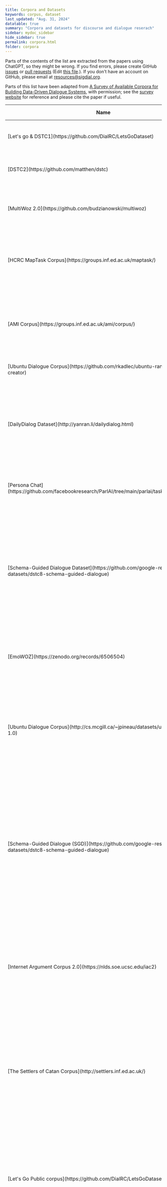 ```yaml
---
title: Corpora and Datasets
keywords: corpus, dataset
last_updated: "Aug. 31, 2024"
datatable: true
summary: "Corpora and datasets for discourse and dialogue reserach"
sidebar: mydoc_sidebar
hide_sidebar: true
permalink: corpora.html
folder: corpora
---
```


Parts of the contents of the list are extracted from the papers using ChatGPT, so they might be wrong. If you find errors, please create GitHub [issues](https://github.com/sigdial/sigdial-resources/issues) or [pull requests](https://github.com/sigdial/sigdial-resources/pulls) (Edit [this file](https://github.com/sigdial/sigdial-resources/blob/gh-pages/pages/corpora/corpora.md).). If you don't have an account on GitHub, please email at <resources@sigdial.org>.

Parts of this list have been adapted from [A Survey of Available Corpora for Building Data-Driven Dialogue Systems](https://arxiv.org/abs/1512.05742), with permission; see the [survey website](https://breakend.github.io/DialogDatasets/) for reference and please cite the paper if useful.



<div class="datatable-begin"></div>
<table>
<colgroup>
<col width="10%" />
<col width="6%" />
<col width="6%" />
<col width="6%" />
<col width="6%" />
<col width="6%" />
<col width="6%" />
<col width="6%" />
<col width="40%" />
<col width="8%" />
</colgroup>
<thead>
<tr class="header">
<th>Name</th>
<th>Language</th>
<th>Modalities</th>
<th>Data Types</th>
<th>Task/Domain</th>
<th>Participants</th>
<th>Size</th>
<th>Ave. # of Turns</th>
<th>Brief Description</th>
<th>Paper</th>
</tr>
</thead>
<tbody>

<tr>
<td markdown="span">[Let's go & DSTC1](https://github.com/DialRC/LetsGoDataset)</td>
<td markdown="span">English</td>
<td markdown="span">Speech</td>
<td markdown="span">Audio</td>
<td markdown="span">Bus schedules</td>
<td markdown="span">Human-System</td>
<td markdown="span">171K dialogues</td>
<td markdown="span">N/A</td>
<td markdown="span">Telephone conversations between real users and bus information systems</td>
<td markdown="span">[Raux et al. 2006](https://www.isca-speech.org/archive/interspeech_2006/raux06_interspeech.html)</td>
</tr>


<tr>
<td markdown="span">[DSTC2](https://github.com/matthen/dstc)</td>
<td markdown="span">English</td>
<td markdown="span">Speech</td>
<td markdown="span">Transcripts and ASR results</td>
<td markdown="span">Restaurant search</td>
<td markdown="span">Human-System</td>
<td markdown="span">15K dialogues, 3.7M words</td>
<td markdown="span">7.88</td>
<td markdown="span">Telephone conversations between hired users and restaurant search system</td>
<td markdown="span">[Henderson et al, 2014](https://aclanthology.org/W14-4337/)</td>
</tr>

<tr>
<td markdown="span">[MultiWoz 2.0](https://github.com/budzianowski/multiwoz)</td>
<td markdown="span">English</td>
<td markdown="span">Text</td>
<td markdown="span">Text</td>
<td markdown="span">Multiple domains (restaurant, hotel, etc.)</td>
<td markdown="span">Human-Woz</td>
<td markdown="span">8.5K dialogues, 115K turns, 1.5M tokens</td>
<td markdown="span">13.18</td>
<td markdown="span">A fully-labeled collection of human-human written conversations spanning over multiple domains and topics</td>
<td markdown="span">[Budzianowski et al., 2018](https://aclanthology.org/D18-1547/)</td>
</tr>

<tr>
<td markdown="span">[HCRC MapTask Corpus](https://groups.inf.ed.ac.uk/maptask/)</td>
<td markdown="span">English</td>
<td markdown="span">Face-to-face</td>
<td markdown="span">Audio, video (not available)</td>
<td markdown="span">direction giving</td>
<td markdown="span">Human-Human</td>
<td markdown="span">128 dialogues, 174K words, 18hrs</td>
<td markdown="span"></td>
<td markdown="span">A set of 128 dialogues that has been recorded, transcribed, and annotated for a wide range of behaviours, and has been released for research purposes.</td>
<td markdown="span">[Anderson et al., 1991](https://journals.sagepub.com/doi/10.1177/002383099103400404)</td>
</tr>

<tr>
<td markdown="span">[AMI Corpus](https://groups.inf.ed.ac.uk/ami/corpus/)</td>
<td markdown="span">English</td>
<td markdown="span">face-to-face</td>
<td markdown="span">close-talking and far-field microphones, individual and room-view video cameras, projection, a whiteboard, individual pens.</td>
<td markdown="span">Face-to-face meetings</td>
<td markdown="span">Multi-party human</td>
<td markdown="span">175 dialogues, 900K words, 100hrs</td>
<td markdown="span"></td>
<td markdown="span">A multi-modal data set consisting of 100 hours of meeting recordings</td>
<td markdown="span">[Carletta et al, 2005](https://link.springer.com/chapter/10.1007/11677482_3)</td>
</tr>

<tr>
<td markdown="span">[Ubuntu Dialogue Corpus](https://github.com/rkadlec/ubuntu-ranking-dataset-creator)</td>
<td markdown="span">English</td>
<td markdown="span">IRC chat</td>
<td markdown="span">text</td>
<td markdown="span">Chat on Ubuntu</td>
<td markdown="span">Human-Human</td>
<td markdown="span">930K dialogues, 100M words</td>
<td markdown="span">7.71</td>
<td markdown="span">Dialogues extracted from Ubuntu chat stream on IRC</td>
<td markdown="span">[Lower et al, 2015](https://aclanthology.org/W15-4640/)</td>
</tr>

<tr>
<td markdown="span">[DailyDialog Dataset](http://yanran.li/dailydialog.html)</td>
<td markdown="span">English</td>
<td markdown="span">Text</td>
<td markdown="span">Text</td>
<td markdown="span">Daily communication</td>
<td markdown="span">Human-Human</td>
<td markdown="span">13K dialogues, 1.5M words</td>
<td markdown="span">7.9</td>
<td markdown="span">DailyDialog is a high-quality multi-turn dialogue dataset that covers conversations about daily life. It is manually labeled with communication intention and emotion information, making it useful for training and evaluating dialogue systems.</td>
<td markdown="span">[Li et al. 2017](https://aclanthology.org/I17-1099/)</td>
</tr>


<tr>
<td markdown="span">[Persona Chat](https://github.com/facebookresearch/ParlAI/tree/main/parlai/tasks/personachat)</td>
<td markdown="span">English</td>
<td markdown="span">Chat text</td>
<td markdown="span">Text</td>
<td markdown="span">Open domain</td>
<td markdown="span">Human-Human</td>
<td markdown="span">11K dialogues, 162K utterances</td>
<td markdown="span"></td>
<td markdown="span">A chit-chat dataset where paired Turkers are given assigned personas and chat to try to get to know each other. </td>
<td markdown="span">[Zhang et al., 2018](https://arxiv.org/abs/1801.07243)</td>
</tr>

<tr>
<td markdown="span">[Schema-Guided Dialogue Dataset](https://github.com/google-research-datasets/dstc8-schema-guided-dialogue)</td>
<td markdown="span">English</td>
<td markdown="span">Text</td>
<td markdown="span">Text</td>
<td markdown="span">16 domains</td>
<td markdown="span">Human-System</td>
<td markdown="span">16K dialogues, 330K turns</td>
<td markdown="span"></td>
<td markdown="span">The dataset consists of conversations between a virtual assistant and a user ranging over a variety of domains including Travel, Events, Payment, Media, Restaurants, Weather etc. Annotations for natural language understanding, dialogue state tracking, policy learning, natural language generation and user simulation learning are also included.</td>
<td markdown="span">[Rastogi et al., 2020](https://ojs.aaai.org/index.php/AAAI/article/view/6394)</td>
</tr>

<tr>
<td markdown="span">[EmoWOZ](https://zenodo.org/records/6506504)</td>
<td markdown="span">English</td>
<td markdown="span">Text</td>
<td markdown="span">Text</td>
<td markdown="span">Multiple domains  (restaurant, hotel, etc.)</td>
<td markdown="span">Human-Woz</td>
<td markdown="span">More than 11K dialogues</td>
<td markdown="span">14.63</td>
<td markdown="span">A large-scale open-source dataset for emotion recognition in task-oriented dialogues with n 83K emotion annotations of user utterances</td>
<td markdown="span">[Feng et al. 2022](https://aclanthology.org/2022.lrec-1.436/)</td>
</tr>


<tr>
  <td markdown="span">[Ubuntu Dialogue Corpus](http://cs.mcgill.ca/~jpineau/datasets/ubuntu-corpus-1.0)</td>
  <td markdown="span">English</td>
  <td markdown="span">text</td>
  <td markdown="span">text</td>
  <td markdown="span">Technical support for Ubuntu-related problems</td>
  <td markdown="span">Human-Human</td>
  <td markdown="span">930,000 dialogues, 7,100,000 utterances, 100,000,000 words</td>
  <td markdown="span">7.71</td>
  <td markdown="span">A dataset containing almost one million multi-turn dialogues extracted from the Ubuntu chat logs, used for research in unstructured multi-turn dialogue systems. It facilitates the development of dialogue managers based on neural language models that can utilize large amounts of unlabeled data.</td>
  <td markdown="span">[Lowe et al., 2015](https://aclanthology.org/W15-4640/)</td>
</tr>



<tr>
  <td markdown="span">[Schema-Guided Dialogue (SGD)](https://github.com/google-research-datasets/dstc8-schema-guided-dialogue)</td>
  <td markdown="span">English</td>
  <td markdown="span">text</td>
  <td markdown="span">text</td>
  <td markdown="span">26 services across 16 domains including alarms, banks, buses, calendar events, flights, homes, hotels, media, movies, music, payment, rental cars, restaurants, ridesharing, services, trains, travel, messaging, and weather</td>
  <td markdown="span">Simulated user-system interactions</td>
  <td markdown="span">Over 16,000 dialogues, 329,964 turns</td>
  <td markdown="span">20.44</td>
  <td markdown="span">The SGD dataset is designed to support the development of conversational interfaces that can handle multiple domains and services, particularly in scenarios with zero-shot learning where models encounter unseen services or APIs. It uses a schema-guided approach where intents and slots are dynamically provided, facilitating easier integration of new services without retraining.</td>
  <td markdown="span">[Rastogi et al., 2020](https://ojs.aaai.org/index.php/AAAI/article/view/6394)</td>
</tr>



<tr>
  <td markdown="span">[Internet Argument Corpus 2.0](https://nlds.soe.ucsc.edu/iac2)</td>
  <td markdown="span">English</td>
  <td markdown="span">text</td>
  <td markdown="span">text</td>
  <td markdown="span">Online forums and debates on social and political topics</td>
  <td markdown="span">Human-Human</td>
  <td markdown="span">24,000 posts, 11,079 threads, 3452 authors, 56M tokens</td>
  <td markdown="span">Varies, data includes multiple posts per thread</td>
  <td markdown="span">The IAC 2.0 is an expanded dataset designed to support research on many different aspects of social language and dialogue structure, particularly in online forums on social and political topics. It features an SQL schema for organizing dialogues from several platforms into a structured database format.</td>
  <td markdown="span">[Abbott et al., 2016](https://aclanthology.org/L16-1704/)</td>
</tr>



<tr>
  <td markdown="span">[The Settlers of Catan Corpus](http://settlers.inf.ed.ac.uk/)</td>
  <td markdown="span">English</td>
  <td markdown="span">text</td>
  <td markdown="span">text</td>
  <td markdown="span">Game strategy and conversation</td>
  <td markdown="span">Human-Human</td>
  <td markdown="span">21 games annotated, ca. 2000 dialogue turns, ca. 40 games collected</td>
  <td markdown="span">Includes 'a few dozen self-contained bargaining conversations' per game</td>
  <td markdown="span">A corpus of online chats between agents playing The Settlers of Catan, a competitive win–lose game involving negotiations. The corpus aligns players’ conversations with the state of the game, focusing on negotiation dialogues and strategic interactions.</td>
  <td markdown="span">[Afantenos et al., 2012](https://www.pure.ed.ac.uk/ws/portalfiles/portal/12559704/Afatenos_Asher_et_al_2012_Developing_a_corpus_of_strategic_conversation_in_the_Settlers_of_Catan.pdf)</td>
</tr>



<tr>
  <td markdown="span">[Let's Go Public corpus](https://github.com/DialRC/LetsGoDataset)</td>
  <td markdown="span">English</td>
  <td markdown="span">speech</td>
  <td markdown="span">audio</td>
  <td markdown="span">Public transportation</td>
  <td markdown="span">Human-System</td>
  <td markdown="span">627 dialogues, 9162 turns</td>
  <td markdown="span">14.6</td>
  <td markdown="span">The corpus contains dialogues from the Let's Go Public spoken dialog system, which provides bus schedule information during off-peak hours. It includes transcribed calls from the general public, featuring interactions influenced by various user attitudes and environmental conditions.</td>
  <td markdown="span">[Raux et al., 2005](https://www.isca-archive.org/interspeech_2005/raux05_interspeech.html)</td>
</tr>



<tr>
  <td markdown="span">[Dialog State Tracking Challenge](http://research.microsoft.com/events/dstc/)</td>
  <td markdown="span">English</td>
  <td markdown="span">speech</td>
  <td markdown="span">text</td>
  <td markdown="span">Bus timetable information</td>
  <td markdown="span">Human-System</td>
  <td markdown="span">15K transcribed and labeled human-computer dialogs</td>
  <td markdown="span">Varies by dataset; e.g., TRAIN1A: 14.7, TEST4: 10.9</td>
  <td markdown="span">A corpus of 15,000 human-computer dialogue interactions used for evaluating dialogue systems, specifically focusing on the task of dialog state tracking. The corpus contains dialogs from various dialog systems interacting with real users, collected under the Spoken Dialog Challenge hosted by Carnegie Mellon University.</td>
  <td markdown="span">[Williams et al., 2013](https://aclanthology.org/W13-4065.pdf)</td>
</tr>



<tr>
  <td markdown="span">[Carnegie Mellon Communicator](http://www.speech.cs.cmu.edu)</td>
  <td markdown="span">English</td>
  <td markdown="span">speech</td>
  <td markdown="span">audio</td>
  <td markdown="span">Travel planning (air transportation, hotel reservations, car rentals)</td>
  <td markdown="span">Human-System</td>
  <td markdown="span">N/A</td>
  <td markdown="span">N/A</td>
  <td markdown="span">The Carnegie Mellon Communicator system assists users in creating complex travel itineraries through a conversational interface. It utilizes schemas to manage dialogues, aiming to support problem-solving activities by providing information, proposing solutions, and highlighting potential constraint violations.</td>
  <td markdown="span">[Rudnicky et al., 1999](https://www.isca-archive.org/eurospeech_1999/rudnicky99_eurospeech.pdf)</td>
</tr>



<tr>
  <td markdown="span">[ATIS Spoken Language Systems Pilot Corpus](https://catalog.ldc.upenn.edu/LDC93S4B)</td>
  <td markdown="span">English</td>
  <td markdown="span">speech</td>
  <td markdown="span">audio, text</td>
  <td markdown="span">Air travel information</td>
  <td markdown="span">Human-Woz</td>
  <td markdown="span">41 sessions, 1041 utterances</td>
  <td markdown="span">25.4 utterances per session</td>
  <td markdown="span">The ATIS corpus is designed for developing and evaluating speech systems that understand spontaneous speech, focused on air travel information.</td>
  <td markdown="span">[Hemphill et al, 1990](https://aclanthology.org/H90-1021/)</td>
</tr>


<tr>
  <td markdown="span">[RITEL Corpus](https://publi.limsi.fr/RS2005/chm/lir/lir12/)</td>
  <td markdown="span">French</td>
  <td markdown="span">speech</td>
  <td markdown="span">audio</td>
  <td markdown="span">Open-domain</td>
  <td markdown="span">Human-System</td>
  <td markdown="span">582 dialogs, 5360 user queries, 6 hours of user speech</td>
  <td markdown="span">9</td>
  <td markdown="span">The RITEL Corpus is a Human-Computer open-domain question answering spoken dialog corpus that includes orthographically transcribed and annotated dialogues focusing on specific entities and topics. It involves a real interaction system rather than a Wizard-of-Oz setup.</td>
  <td markdown="span">[Rosset and Petel, 2006](https://aclanthology.org/L06-1334/)</td>
</tr>



<tr>
  <td markdown="span">Tutorial Dialogs on Mathematical Theorem Proving</td>
  <td markdown="span">German (Translated to English for publication)</td>
  <td markdown="span">text</td>
  <td markdown="span">text, audio, video</td>
  <td markdown="span">Mathematics (Proofs in naive set theory)</td>
  <td markdown="span">Human-Woz</td>
  <td markdown="span">66 sets of dialog session logs, 1115 total turns, 393 student sentences</td>
  <td markdown="span">12</td>
  <td markdown="span">A corpus of dialog session logs from a Wizard-of-Oz experiment focused on teaching proofs in naive set theory, with audio and video logs also collected.</td>
  <td markdown="span">[Wolska et al., 2004](https://aclanthology.org/L04-1427/)</td>
</tr>



<tr>
  <td markdown="span">[The MATCH corpus](http://www.match-project.org.uk)</td>
  <td markdown="span">English</td>
  <td markdown="span">speech</td>
  <td markdown="span">audio</td>
  <td markdown="span">Healthcare, appointment scheduling</td>
  <td markdown="span">Human-Human</td>
  <td markdown="span">447 dialogues, 6237 turns</td>
  <td markdown="span">14.0</td>
  <td markdown="span">The MATCH corpus is a linguistically annotated corpus collected to study the interaction between older and younger users with simulated spoken dialogue systems. It focuses on the effects of cognitive ageing on users’ interactions and was designed to develop technologies to help older users live independently.</td>
  <td markdown="span">[Georgila et al, 2010](https://link.springer.com/article/10.1007/s10579-010-9118-8)</td>
</tr>



<tr>
  <td markdown="span">[Frames](https://datasets.maluuba.com/Frames)</td>
  <td markdown="span">English</td>
  <td markdown="span">text</td>
  <td markdown="span">text</td>
  <td markdown="span">Travel</td>
  <td markdown="span">Human-Human</td>
  <td markdown="span">1369 dialogues, 19986 turns</td>
  <td markdown="span">15</td>
  <td markdown="span">Frames is a corpus of human-human dialogues collected in a Wizard-of-Oz setting to study complex dialogue flows and decision-making behaviour. The dialogues involve users trying to book travel packages with constraints, exploring options and making selections, facilitated by assistants who manage these requests.</td>
  <td markdown="span">[El Asri et al., 2017](https://aclanthology.org/W17-5526/)</td>
</tr>



<tr>
  <td markdown="span">[Multi-Domain In-Car Assistant Dialogue Dataset](https://nlp.stanford.edu/blog/a-new-multi-turn-multi-domain-task-oriented-dialogue-dataset/)</td>
  <td markdown="span">English</td>
  <td markdown="span">text</td>
  <td markdown="span">text</td>
  <td markdown="span">Calendar scheduling, weather information retrieval, point-of-interest navigation</td>
  <td markdown="span">Human-Woz</td>
  <td markdown="span">3,031 dialogues; 2,425 training, 302 validation, 304 test dialogues</td>
  <td markdown="span">5.25</td>
  <td markdown="span">This dataset contains dialogues across three domains relevant to in-car personal assistant tasks. Each dialogue is grounded in a knowledge base, making it suitable for developing architectures that reason over world knowledge.</td>
  <td markdown="span">[Eric et al., 2017](https://aclanthology.org/W17-5506/)</td>
</tr>



<tr>
  <td markdown="span">[The Walking Around Corpus](https://escholarship.org/uc/item/2wr90402)</td>
  <td markdown="span">English</td>
  <td markdown="span">speech</td>
  <td markdown="span">audio</td>
  <td markdown="span">Pedestrian navigation and spatial cognition</td>
  <td markdown="span">Human-Human</td>
  <td markdown="span">36 dialogues, detailed transcripts</td>
  <td markdown="span">Multiple tasks involved</td>
  <td markdown="span">The corpus consists of experimentally parameterized collection of spontaneous spoken dialogues, focusing on lexical choice and variability during direction-giving tasks. It involves participants communicating over mobile phones while one navigates a campus based on directions from a stationary partner.</td>
  <td markdown="span">[Brennan et al., 2013](https://escholarship.org/content/qt2wr90402/qt2wr90402.pdf)</td>
</tr>



<tr>
  <td markdown="span">[Intelligence Squared Debates (IQ2 Debates)](http://www.intelligencesquaredus.org)</td>
  <td markdown="span">English</td>
  <td markdown="span">speech</td>
  <td markdown="span">text</td>
  <td markdown="span">Various (e.g., foreign policy, health, technology)</td>
  <td markdown="span">Human-Human</td>
  <td markdown="span">108 debates, average 12,801 words and 117 turns per debate</td>
  <td markdown="span">117</td>
  <td markdown="span">A corpus of transcripts from Oxford-style debates held in the US, covering a wide range of topics with experts debating motions before a live audience. The dataset tracks conversational dynamics and strategies used to sway audience opinions.</td>
  <td markdown="span">[Zhang et al., 2016](https://aclanthology.org/N16-1017/)</td>
</tr>



<tr>
  <td markdown="span">[Idiap Wolf Database](http://www.idiap.ch/dataset/wolf-database)</td>
  <td markdown="span">English</td>
  <td markdown="span">multimodal</td>
  <td markdown="span">audio, video</td>
  <td markdown="span">role-playing game, competitive</td>
  <td markdown="span">Human-Human</td>
  <td markdown="span">7.3 hours of recordings, 50 day-phase games, 36 participants</td>
  <td markdown="span">N/A</td>
  <td markdown="span">The Idiap Wolf Database consists of audio-visual recordings from a competitive role-playing game where players have deceptive and non-deceptive roles. The unique aspect of this corpus is its focus on group behavior and deception in a controlled game setting.</td>
  <td markdown="span">[Hung and Chittaranjan, 2010](https://dl.acm.org/doi/10.1145/1873951.1874102)</td>
</tr>



<tr>
  <td markdown="span">[ICSI Meeting Recorder Dialog Act (MRDA) Corpus](https://www.icsi.berkeley.edu/~ees/dadb)</td>
  <td markdown="span">English</td>
  <td markdown="span">speech</td>
  <td markdown="span">audio, text</td>
  <td markdown="span">natural meetings</td>
  <td markdown="span">Human-Human</td>
  <td markdown="span">75 meetings, approx. 72 hours of speech, 180,218 dialog act tags</td>
  <td markdown="span">N/A</td>
  <td markdown="span">A corpus of hand-annotated dialog acts and adjacency pairs from naturally occurring multi-party meetings recorded at the ICSI. It includes over 180,000 dialog act tags across approximately 72 hours of meetings, focusing on complex discourse phenomena.</td>
  <td markdown="span">[Shriberg et al., 2004](https://aclanthology.org/W04-2319/)</td>
</tr>



<tr>
  <td markdown="span">[The Trains 93 Dialogues](https://www.ldc.upenn.edu)</td>
  <td markdown="span">English</td>
  <td markdown="span">speech</td>
  <td markdown="span">audio</td>
  <td markdown="span">Task-oriented dialogues involving a planning assistant and manufacturing and shipping goods</td>
  <td markdown="span">Human-Human</td>
  <td markdown="span">98 dialogues, 5900 turns, 55000 words</td>
  <td markdown="span">Approximately 60.2</td>
  <td markdown="span">A corpus of task-oriented dialogues set in the Trains domain where a user collaborates with a planning assistant to accomplish tasks involving manufacturing and shipping goods in a railroad freight system. Includes audio files, time-aligned word and phoneme transcriptions.</td>
  <td markdown="span">[Heeman and Allen, 1995](https://dl.acm.org/doi/10.5555/898275)</td>
</tr>



<tr>
  <td markdown="span">[ICT Rapport Datasets](https://rapport.ict.usc.edu/)</td>
  <td markdown="span">English</td>
  <td markdown="span">multimodal</td>
  <td markdown="span">audio, video</td>
  <td markdown="span">Narrative task involving retelling events from a sexual harassment awareness video</td>
  <td markdown="span">Human-System</td>
  <td markdown="span">131 participants</td>
  <td markdown="span">N/A</td>
  <td markdown="span">The Rapport Agent is designed to elicit rapport from human participants within a dyadic narrative task. It utilizes real-time analysis of acoustic properties of speech and speaker gestures to generate nonverbal feedback like nods and posture shifts.</td>
  <td markdown="span">[Gratch et al., 2007](https://dl.acm.org/doi/10.1007/978-3-540-74997-4_12)</td>
</tr>



<tr>
  <td markdown="span">[D64 Multimodal Conversational Corpus](www.speech-data.jp/nick/mmx/d64.html)</td>
  <td markdown="span">English</td>
  <td markdown="span">multimodal</td>
  <td markdown="span">text, audio, video</td>
  <td markdown="span">General conversation</td>
  <td markdown="span">Human-Human</td>
  <td markdown="span">N/A</td>
  <td markdown="span">N/A</td>
  <td markdown="span">A corpus designed to observe conversational behavior as closely as possible to natural interaction, including elements like gaze, posture, and simultaneous movements. The data, collected in a domestic setting, includes extensive video, audio, and motion-capture records.</td>
  <td markdown="span">[Oertel et al., 2013](https://link.springer.com/article/10.1007/s12193-012-0108-6)</td>
</tr>



<tr>
  <td markdown="span">[Cardiff Conversation Database (CCDb)](www.cs.cf.ac.uk/CCDb)</td>
  <td markdown="span">English</td>
  <td markdown="span">audiovisual</td>
  <td markdown="span">audio, video</td>
  <td markdown="span">Natural conversations</td>
  <td markdown="span">Human-Human</td>
  <td markdown="span">30 conversations, 300 minutes of audio-video data</td>
  <td markdown="span">Approximately 10 per conversation (estimated from 5-minute average duration per conversation)</td>
  <td markdown="span">A unique 2D audiovisual database containing natural conversations between pairs of people, annotated for speaker activity, facial expressions, head motion, and non-verbal utterances.</td>
  <td markdown="span">[Aubrey et al., 2013](https://ieeexplore.ieee.org/document/6595887)</td>
</tr>



<tr>
  <td markdown="span">[4D Cardiff Conversation Database (4D CCDb)](http://www.cs.cf.ac.uk/CCDb)</td>
  <td markdown="span">English</td>
  <td markdown="span">multimodal</td>
  <td markdown="span">3D video (4D), audio</td>
  <td markdown="span">Natural, dyadic conversations</td>
  <td markdown="span">Human-Human</td>
  <td markdown="span">17 minutes, 34 sequences</td>
  <td markdown="span">N/A</td>
  <td markdown="span">The 4D CCDb is the first 4D (3D Video) audio-visual database containing natural conversations between pairs of people. It includes fully annotated speaker and listener activities such as conversational facial expressions, head motion, and verbal/non-verbal utterances.</td>
  <td markdown="span">[Vandeventer et al., 2015](https://www.isca-archive.org/avsp_2015/vandeventer15_avsp.html)</td>
</tr>



<tr>
  <td markdown="span">[Group Affect and Performance (GAP) Corpus](https://sites.google.com/view/gap-corpus/home)</td>
  <td markdown="span">English</td>
  <td markdown="span">multimodal</td>
  <td markdown="span">audio, text</td>
  <td markdown="span">Group interaction and decision-making</td>
  <td markdown="span">Human-Human</td>
  <td markdown="span">13 group meetings, 104.45 minutes of recordings</td>
  <td markdown="span">N/A</td>
  <td markdown="span">The GAP corpus contains meeting audio, transcriptions, annotations, decision-making performance, as well as group member influence, post-meeting ratings of satisfaction, and demographics. It is designed to stimulate research on the computational analysis of small group meetings.</td>
  <td markdown="span">[Braley and Murray, 2018](https://dl.acm.org/doi/10.1145/3279981.3279985)</td>
</tr>



<tr>
  <td markdown="span">[MULTISIMO Corpus](https://www.scss.tcd.ie/clg/MULTISIMO/)</td>
  <td markdown="span">English</td>
  <td markdown="span">multimodal</td>
  <td markdown="span">text, audio, video</td>
  <td markdown="span">Collaborative group interactions in a quiz solving task</td>
  <td markdown="span">Human-Human</td>
  <td markdown="span">23 sessions, approximately 4 hours total</td>
  <td markdown="span">N/A</td>
  <td markdown="span">The MULTISIMO Corpus involves collaborative group interactions where participants work together to solve quiz questions. It includes multimodal data from different cameras and microphones, synchronized and complemented by personality test results and experience assessment surveys.</td>
  <td markdown="span">[Koutsombogera and Vogel, 2018](https://aclanthology.org/L18-1466/)</td>
</tr>



<tr>
  <td markdown="span">[Movie-DiC](http://www.imsdb.com/)</td>
  <td markdown="span">English</td>
  <td markdown="span">text</td>
  <td markdown="span">text</td>
  <td markdown="span">Multiple genres (action, crime, drama, thriller, etc.)</td>
  <td markdown="span">Human-Human</td>
  <td markdown="span">132,229 dialogues, 764,146 turns</td>
  <td markdown="span">5.78</td>
  <td markdown="span">A dialogue corpus extracted from movie scripts for studying semantic and pragmatic aspects of human communication in various contexts and styles.</td>
  <td markdown="span">[Banchs, 2012](https://aclanthology.org/P12-2040/)</td>
</tr>



<tr>
  <td markdown="span">Movie-Triples</td>
  <td markdown="span">English</td>
  <td markdown="span">text</td>
  <td markdown="span">text</td>
  <td markdown="span">Wide range of movie script topics</td>
  <td markdown="span">Human-Human</td>
  <td markdown="span">484 movies, 196,308 triples, Average tokens/triple: 53</td>
  <td markdown="span">3 turns per triple</td>
  <td markdown="span">The MovieTriples dataset is developed by expanding and preprocessing the Movie-DiC dataset for generative dialogue modeling. It includes dialogues of three turns between two interlocutors, derived from movie scripts, making it suitable for building dialogue systems that emulate human conversations.</td>
  <td markdown="span">[Serban et al., 2016](https://cdn.aaai.org/ojs/9883/9883-13-13411-1-2-20201228.pdf)</td>
</tr>



<tr>
  <td markdown="span">[Cornell Movie-Dialogs Corpus](http://www.cs.cornell.edu/~cristian/movies)</td>
  <td markdown="span">English</td>
  <td markdown="span">text</td>
  <td markdown="span">text</td>
  <td markdown="span">Movie scripts</td>
  <td markdown="span">Human-Human</td>
  <td markdown="span">220,579 conversational exchanges from 617 unique titles</td>
  <td markdown="span">5 or more exchanges per pair</td>
  <td markdown="span">A large set of imagined conversations derived from movie scripts, providing a rich resource for studying linguistic coordination and stylistic convergence in fictional dialogues.</td>
  <td markdown="span">[Danescu-Niculescu-Mizil and Lee, 2011](https://aclanthology.org/W11-0609/)</td>
</tr>



<tr>
  <td markdown="span">[Conversation Dialog Corpora from Television and Movie Scripts](http://isw3.naist.jp/~lasguido-l/me/resources.html#dialog-conversation-pair)</td>
  <td markdown="span">English</td>
  <td markdown="span">text</td>
  <td markdown="span">text</td>
  <td markdown="span">Television shows and movies</td>
  <td markdown="span">Human-Human</td>
  <td markdown="span">1,042,288 dialog pairs (raw), 86,719 dialog pairs (after filtering)</td>
  <td markdown="span">N/A</td>
  <td markdown="span">This corpus contains conversation pairs extracted from television and movie scripts. The dialogues are filtered to ensure they are between two speakers, using a method called tri-turn filtering and semantic similarity filtering. The final corpus includes 86,719 high-quality query-response pairs.</td>
  <td markdown="span">[Nio et al., 2014](https://ieeexplore.ieee.org/document/7051436)</td>
</tr>



<tr>
  <td markdown="span">[TVD: a reproducible and multiply aligned TV series dataset](http://tvd.niderb.fr)</td>
  <td markdown="span">English</td>
  <td markdown="span">text</td>
  <td markdown="span">text, audio, video</td>
  <td markdown="span">TV Series (The Big Bang Theory and Game of Thrones)</td>
  <td markdown="span">Human-Human</td>
  <td markdown="span">132 episodes of TBBT, 5 episodes of GoT (manual transcripts), 17 TBBT and 10 GoT episodes (subtitles), 17 TBBT and 10 GoT episodes (automatic transcripts), outlines and summaries for multiple episodes</td>
  <td markdown="span">N/A</td>
  <td markdown="span">The TVD dataset is built around two TV series, The Big Bang Theory and Game of Thrones, and includes multiple tracks such as manual and automatic transcripts, multilingual subtitles, episode outlines, and various metadata. The dataset is designed for tasks like summarization, scene retrieval, and speech retrieval.</td>
  <td markdown="span">[Roy et al., 2014](https://aclanthology.org/L14-1588/)</td>
</tr>



<tr>
  <td markdown="span">[Annotated Corpus of Film Dialogue for Learning and Characterizing Character Style](http://nlds.soe.ucsc.edu/software)</td>
  <td markdown="span">English</td>
  <td markdown="span">text</td>
  <td markdown="span">text</td>
  <td markdown="span">Film dialogue from multiple genres (drama, thriller, crime, comedy, action, romance, adventure)</td>
  <td markdown="span">Human-Human</td>
  <td markdown="span">862 film scripts, 664,000 lines of dialogue, 9,599,000 tokens</td>
  <td markdown="span">N/A</td>
  <td markdown="span">A corpus of film dialogue collected from the IMSDb archive, annotated for linguistic structures and character archetypes, used to learn character models of linguistic style.</td>
  <td markdown="span">[Walker et al., 2012a](https://aclanthology.org/L12-1657/)</td>
</tr>



<tr>
  <td markdown="span">[SubTle Corpus](http://opensubtitles.org)</td>
  <td markdown="span">English, Portuguese</td>
  <td markdown="span">text</td>
  <td markdown="span">text</td>
  <td markdown="span">Horror, Sci-fi, Western, Romance</td>
  <td markdown="span">Human-Human</td>
  <td markdown="span">SubTle - Portuguese: 2,930,173 I-R pairs; SubTle - English: 3,454,480 I-R pairs</td>
  <td markdown="span">Varies by genre, average ranges from 419 to 580 I-R pairs per subtitle file</td>
  <td markdown="span">A corpus of Interaction-Response pairs extracted from subtitles files, created to help dialogue systems deal with Out-of-Domain interactions.</td>
  <td markdown="span">[Ameixa and Coheur, 2013](https://scholar.google.com/scholar?q=From+subtitles+to+human+interactions:+introducing+the+subtle+corpus&hl=en)</td>
</tr>



<tr>
  <td markdown="span">[OPUS](http://opus.lingfil.uu.se)</td>
  <td markdown="span">Multiple languages (over 90 languages)</td>
  <td markdown="span">text</td>
  <td markdown="span">text</td>
  <td markdown="span">Multiple domains (legislative texts, administrative texts, movie subtitles, software localization, newspaper texts)</td>
  <td markdown="span">Human-Human</td>
  <td markdown="span">Over 40 billion tokens, 2.7 billion parallel units (aligned sentences and sentence fragments)</td>
  <td markdown="span">N/A</td>
  <td markdown="span">A growing language resource of freely accessible parallel corpora and related tools, used for various applications including machine translation, translation studies, and cross-linguistic corpus studies.</td>
  <td markdown="span">[Tiedemann, 2012](https://aclanthology.org/L12-1246/)</td>
</tr>



<tr>
  <td markdown="span">[NPS Internet Chatroom Conversations](https://catalog.ldc.upenn.edu/LDC2010T05)</td>
  <td markdown="span">English</td>
  <td markdown="span">text</td>
  <td markdown="span">text</td>
  <td markdown="span">General chat, open to any topic</td>
  <td markdown="span">Human-Human</td>
  <td markdown="span">10K posts, 45K tokens</td>
  <td markdown="span">N/A</td>
  <td markdown="span">The corpus consists of online chat dialogues collected from various chat rooms, annotated with lexical, syntactic, and discourse information. It was developed to support natural language processing applications such as author profiling, entity identification, and social network analysis.</td>
  <td markdown="span">[Forsyth and Martell, 2007](https://ieeexplore.ieee.org/document/4338328)</td>
</tr>



<tr>
  <td markdown="span">[Twitter Conversations Corpus](http://www.cs.washington.edu/homes/aritter/twitter_chat/)</td>
  <td markdown="span">English</td>
  <td markdown="span">text</td>
  <td markdown="span">text</td>
  <td markdown="span">Open-domain (Twitter conversations)</td>
  <td markdown="span">Human-Human</td>
  <td markdown="span">1.3 million conversations</td>
  <td markdown="span">2 (majority of conversations have only 2 posts)</td>
  <td markdown="span">A large corpus of 1.3 million Twitter conversations, enabling the study of open-domain dialogue acts and structure in a new medium.</td>
  <td markdown="span">[Ritter et al., 2010](https://aclanthology.org/N10-1020/)</td>
</tr>



<tr>
  <td markdown="span">[Twitter Triple Corpus](http://research.microsoft.com/convo/)</td>
  <td markdown="span">English</td>
  <td markdown="span">text</td>
  <td markdown="span">text</td>
  <td markdown="span">Social Media (Twitter)</td>
  <td markdown="span">Human-Human</td>
  <td markdown="span">127M triples</td>
  <td markdown="span">N/A (Context + Message + Response as triples)</td>
  <td markdown="span">A large-scale corpus mined from Twitter, used for training context-sensitive response generation models. The corpus consists of triples representing context, message, and response.</td>
  <td markdown="span">[Sordoni et al., 2015](https://aclanthology.org/N15-1020/)</td>
</tr>



<tr>
  <td markdown="span">[NUS SMS Corpus](http://wing.comp.nus.edu.sg/SMSCorpus)</td>
  <td markdown="span">English, Chinese</td>
  <td markdown="span">text</td>
  <td markdown="span">text</td>
  <td markdown="span">General SMS communication</td>
  <td markdown="span">Human-Human</td>
  <td markdown="span">57,824 messages</td>
  <td markdown="span">N/A</td>
  <td markdown="span">A public SMS corpus focusing on English and Mandarin Chinese SMS messages, collected through crowdsourcing methods.</td>
  <td markdown="span">[Chen and Kan, 2013](https://link.springer.com/article/10.1007/s10579-012-9197-9)</td>
</tr>



<tr>
  <td markdown="span">[Settlers of Catan Strategic Conversation Corpus](http://settlers.inf.ed.ac.uk/)</td>
  <td markdown="span">English</td>
  <td markdown="span">text</td>
  <td markdown="span">text</td>
  <td markdown="span">Game negotiation (Settlers of Catan)</td>
  <td markdown="span">Human-Human</td>
  <td markdown="span">21 games annotated with approximately 2000 dialogue turns</td>
  <td markdown="span">Varies per game, approximately a few dozen per game</td>
  <td markdown="span">A corpus of online chat negotiations during the game The Settlers of Catan, focusing on strategic conversation and negotiation dialogues.</td>
  <td markdown="span">[Afantenos et al., 2012](https://hal.science/hal-03685482/document)</td>
</tr>



<tr>
  <td markdown="span">[Cards corpus](http://cardscorpus.christopherpotts.net/)</td>
  <td markdown="span">English</td>
  <td markdown="span">text</td>
  <td markdown="span">text</td>
  <td markdown="span">Task-oriented (card game in a maze-like environment)</td>
  <td markdown="span">Human-Human</td>
  <td markdown="span">744 transcripts, 23,532 utterances, 137,323 words</td>
  <td markdown="span">31.63</td>
  <td markdown="span">The Cards corpus is built from a two-person online video game where players collaborate to complete a task. The game records everything, allowing for detailed study of player utterances, context, and strategies in a simple, controlled environment.</td>
  <td markdown="span">[Djalali et al., 2012](https://link.springer.com/chapter/10.1007/978-3-642-31482-7_16)</td>
</tr>



<tr>
  <td markdown="span">Agreement and Disagreement in Threaded Discussions</td>
  <td markdown="span">English</td>
  <td markdown="span">text</td>
  <td markdown="span">text</td>
  <td markdown="span">Wikipedia discussion forums, LiveJournal weblogs</td>
  <td markdown="span">Human-Human</td>
  <td markdown="span">118 unique documents, 810 annotated sentence pairs</td>
  <td markdown="span">N/A</td>
  <td markdown="span">A corpus of sentence-level agreement and disagreement annotations over threaded discussions on Wikipedia and LiveJournal.</td>
  <td markdown="span">[Andreas et al., 2012](https://aclanthology.org/L12-1650/)</td>
</tr>



<tr>
  <td markdown="span">[Agreement by Create Debaters (ABCD)](http://www.cs.columbia.edu/~sara/data.php)</td>
  <td markdown="span">English</td>
  <td markdown="span">text</td>
  <td markdown="span">text</td>
  <td markdown="span">Online discussion forums (e.g., createdebate.com)</td>
  <td markdown="span">Human-Human</td>
  <td markdown="span">10K discussions, 200K posts</td>
  <td markdown="span">approximately 20 turns per discussion</td>
  <td markdown="span">A large corpus derived from the Create Debate website, containing over 10,000 discussions with more than 200,000 posts annotated for agreement, disagreement, or neutrality.</td>
  <td markdown="span">[Rosenthal and McKeown, 2015](https://aclanthology.org/W15-4625/)</td>
</tr>



<tr>
  <td markdown="span">[Internet Argument Corpus (IAC)](http://nlds.soe.ucsc.edu/software)</td>
  <td markdown="span">English</td>
  <td markdown="span">text</td>
  <td markdown="span">text</td>
  <td markdown="span">Political debate and discourse</td>
  <td markdown="span">Human-Human</td>
  <td markdown="span">390,704 posts in 11,800 discussions</td>
  <td markdown="span">N/A</td>
  <td markdown="span">A corpus for research on deliberation and debate, containing argumentative discourse from the online debate site 4forums.com. It includes posts on various political and social topics with annotations for topic, stance, and various dialogic and argumentative markers.</td>
  <td markdown="span">[Walker et al., 2012b](https://aclanthology.org/L12-1643/)</td>
</tr>



<tr>
  <td markdown="span">[Multi-Party Chat (MPC) Corpus](https://github.com/sashank06/MPC-Corpus)</td>
  <td markdown="span">English</td>
  <td markdown="span">text</td>
  <td markdown="span">text</td>
  <td markdown="span">Online chat environments</td>
  <td markdown="span">Human-Human</td>
  <td markdown="span">7317 turns, 58175 words</td>
  <td markdown="span">Approximately 520 per session</td>
  <td markdown="span">A corpus of multi-party online conversations collected in a chat-room environment to model social phenomena such as agenda control, influence, and leadership in online interactions.</td>
  <td markdown="span">[Shaikh et al., 2010](https://aclanthology.org/L10-1050/)</td>
</tr>



<tr>
  <td markdown="span">[Ubuntu Chat Corpus](http://daviduthus.org/)</td>
  <td markdown="span">Multiple languages (English, Chinese, Russian, Brazilian Portuguese, Spanish, Italian, Polish, Swedish)</td>
  <td markdown="span">text</td>
  <td markdown="span">text</td>
  <td markdown="span">Technical support for Ubuntu OS</td>
  <td markdown="span">Human-Human</td>
  <td markdown="span">11 channels, 40M+ messages, 2.9GB (compressed to 0.6GB)</td>
  <td markdown="span">Average message length varies across channels (21.7 to 57.6 characters)</td>
  <td markdown="span">The Ubuntu Chat Corpus is a large, publicly available corpus consisting of IRC chat logs from various Ubuntu support channels. It includes messages in multiple languages and covers technical discussions related to Ubuntu OS.</td>
  <td markdown="span">[Uthus and Aha, 2013](https://cdn.aaai.org/ocs/5706/5706-24480-1-PB.pdf)</td>
</tr>



<tr>
  <td markdown="span">[The Movie Dialog Dataset](http://fb.ai/babi)</td>
  <td markdown="span">English</td>
  <td markdown="span">text</td>
  <td markdown="span">text</td>
  <td markdown="span">Movies</td>
  <td markdown="span">Human-Human</td>
  <td markdown="span">∼75k movie entities, ∼3.5M training examples</td>
  <td markdown="span">Varies by task</td>
  <td markdown="span">A set of four tasks designed to evaluate different prerequisite qualities of end-to-end dialog systems, focusing on the movie domain. These tasks include question-answering, recommendation, QA+recommendation dialog, and Reddit discussion.</td>
  <td markdown="span">[Dodge et al., 2015](https://arxiv.org/abs/1511.06931)</td>
</tr>


<tr>
  <td markdown="span">[Cooperative Vision-and-Dialog Navigation (CVDN)](https://cvdn.dev/)</td>
  <td markdown="span">English</td>
  <td markdown="span">multimodal</td>
  <td markdown="span">text, image</td>
  <td markdown="span">Navigation in simulated, photorealistic home environments</td>
  <td markdown="span">Human-Human</td>
  <td markdown="span">2050 dialogues, 7k navigation trajectories</td>
  <td markdown="span">6</td>
  <td markdown="span">A dataset of over 2k embodied, human-human dialogues situated in simulated, photorealistic home environments for studying vision-and-dialog navigation tasks.</td>
  <td markdown="span">[Thomason et al., 2020](https://hcrlab.cs.washington.edu/assets/pdfs/2019/thomason2019visiondialog.pdf)</td>
</tr>



<tr>
  <td markdown="span">[Talk The Walk](https://github.com/facebookresearch/talkthewalk)</td>
  <td markdown="span">English</td>
  <td markdown="span">multimodal</td>
  <td markdown="span">text, audio</td>
  <td markdown="span">Navigation in NYC neighborhoods</td>
  <td markdown="span">Human-Human</td>
  <td markdown="span">10,310 dialogues</td>
  <td markdown="span">62</td>
  <td markdown="span">Talk The Walk is a large-scale dialogue dataset grounded in action and perception, where a 'guide' and a 'tourist' communicate to achieve the goal of navigating the tourist to a target location in New York City.</td>
  <td markdown="span">[De Vries et al., 2018](https://arxiv.org/abs/1807.03367)</td>
</tr>



<tr>
  <td markdown="span">[Japanese Emotion-Tagged Dialogue Corpus](https://github.com/nlp-waseda/expr-exper-emo)</td>
  <td markdown="span">Japanese</td>
  <td markdown="span">text</td>
  <td markdown="span">text</td>
  <td markdown="span">Twitter dialogues</td>
  <td markdown="span">Human-Human</td>
  <td markdown="span">3,828 dialogues, 13,806 utterances</td>
  <td markdown="span">3.6</td>
  <td markdown="span">A Japanese dialogue corpus annotated with expressed and experienced emotions for each utterance, collected from Twitter.</td>
  <td markdown="span">[Ide and Kawahara, 2022](https://arxiv.org/abs/2205.11867)</td>
</tr>



<tr>
  <td markdown="span">[MultiWOZ 2.1](https://github.com/budzianowski/multiwoz/tree/master/data)</td>
  <td markdown="span">English</td>
  <td markdown="span">text</td>
  <td markdown="span">text</td>
  <td markdown="span">Multiple domains (hotel, taxi, restaurant, etc.)</td>
  <td markdown="span">Human-Woz</td>
  <td markdown="span">10K dialogues, over 115K turns</td>
  <td markdown="span">11.5</td>
  <td markdown="span">MultiWOZ 2.1 is a multi-domain dialogue dataset with corrections in state annotations and dialogue utterances, building on the original MultiWOZ 2.0. It includes system and user dialogue acts and offers a benchmark for dialogue state tracking models.</td>
  <td markdown="span">[Eric et al., 2019](https://arxiv.org/abs/1907.01669)</td>
</tr>



<tr>
  <td markdown="span">[MultiWOZ 2.2](https://github.com/budzianowski/multiwoz)</td>
  <td markdown="span">English</td>
  <td markdown="span">text</td>
  <td markdown="span">text</td>
  <td markdown="span">Multiple domains (Restaurant, Hotel, Attraction, Taxi, Train, Hospital, Bus, Police)</td>
  <td markdown="span">Human-Woz</td>
  <td markdown="span">10K dialogues, 115K turns</td>
  <td markdown="span">N/A</td>
  <td markdown="span">MultiWOZ 2.2 is an updated version of the MultiWOZ dataset, with corrections to dialogue state annotations, redefined ontology, and additional slot span annotations. It is used as a benchmark for dialogue state tracking in task-oriented dialogues across multiple domains.</td>
  <td markdown="span">[Zang et al., 2020](https://aclanthology.org/2020.nlp4convai-1.13/)</td>
</tr>



<tr>
  <td markdown="span">[MultiWOZ 2.3](https://github.com/lexmen318/MultiWOZ-coref)</td>
  <td markdown="span">English</td>
  <td markdown="span">text</td>
  <td markdown="span">text</td>
  <td markdown="span">Multiple domains (Train, Taxi, Hotel, Restaurant, Attraction, Hospital, Bus, Police)</td>
  <td markdown="span">Human-Woz</td>
  <td markdown="span">10K dialogues, 2.5M tokens</td>
  <td markdown="span">unknown</td>
  <td markdown="span">MultiWOZ 2.3 is a multi-domain task-oriented dialogue dataset with enhanced annotation corrections and co-reference annotation.</td>
  <td markdown="span">[Han et al., 2021](https://arxiv.org/abs/2010.05594)</td>
</tr>



<tr>
  <td markdown="span">[MultiWOZ 2.4](https://github.com/smartyfh/MultiWOZ2.4)</td>
  <td markdown="span">English</td>
  <td markdown="span">text</td>
  <td markdown="span">text</td>
  <td markdown="span">Multiple domains (e.g., restaurant, hotel, taxi)</td>
  <td markdown="span">Human-Woz</td>
  <td markdown="span">2,000 dialogues, 14,000 turns</td>
  <td markdown="span">N/A</td>
  <td markdown="span">MultiWOZ 2.4 is an updated version of the MultiWOZ 2.1 dataset. It includes refined annotations in the validation set and test set to improve the evaluation of dialogue state tracking models, focusing on task-oriented dialogues across multiple domains.</td>
  <td markdown="span">[Ye et al., 2022](https://aclanthology.org/2022.sigdial-1.34/)</td>
</tr>



<tr>
  <td markdown="span">[JMultiWOZ](https://github.com/nu-dialogue/jmultiwoz)</td>
  <td markdown="span">Japanese</td>
  <td markdown="span">text</td>
  <td markdown="span">text</td>
  <td markdown="span">travel-related domains (tourist attractions, accommodation, restaurants, shopping facilities, taxis, weather)</td>
  <td markdown="span">Human-Woz</td>
  <td markdown="span">4,246 dialogues, 61,186 turns, 1.1M tokens</td>
  <td markdown="span">14.4</td>
  <td markdown="span">A large-scale Japanese multi-domain task-oriented dialogue dataset focused on travel-related domains.</td>
  <td markdown="span">[Ohashi et al., 2024](https://aclanthology.org/2024.lrec-main.835/)</td>
</tr>



<tr>
  <td markdown="span">[RealPersonaChat (RPC)](https://github.com/nu-dialogue/real-persona-chat)</td>
  <td markdown="span">Japanese</td>
  <td markdown="span">text</td>
  <td markdown="span">text</td>
  <td markdown="span">General chit-chat conversations</td>
  <td markdown="span">Human-Human</td>
  <td markdown="span">14K dialogues, 421K utterances, 5.55M tokens</td>
  <td markdown="span">30.09</td>
  <td markdown="span">A large-scale realistic dialogue corpus in Japanese that includes the actual personas and personality traits of the interlocutors. It is the world's largest corpus of dialogue data that includes personas and personality traits.</td>
  <td markdown="span">[Yamashita et al., 2023](https://aclanthology.org/2023.paclic-1.85/)</td>
</tr>



<tr>
  <td markdown="span">[DIHANA](http://www.dihana.upv.es)</td>
  <td markdown="span">Spanish</td>
  <td markdown="span">speech</td>
  <td markdown="span">audio</td>
  <td markdown="span">Train services (nationwide trains in Spain)</td>
  <td markdown="span">Human-Woz</td>
  <td markdown="span">900 dialogues, 6,278 user turns, 9,129 wizard turns, 48,243 words</td>
  <td markdown="span">7.0</td>
  <td markdown="span">Spontaneous speech dialogues for train service queries using the Wizard of Oz technique, focused on information retrieval for nationwide trains in Spain.</td>
  <td markdown="span">[Benedí et al, 2006](https://aclanthology.org/L06-1304/)</td>
</tr>



<tr>
  <td markdown="span">[Wizard of Wikipedia](http://parl.ai/projects/wizard_of_wikipedia/)</td>
  <td markdown="span">English</td>
  <td markdown="span">text</td>
  <td markdown="span">text</td>
  <td markdown="span">Open-domain (various topics including commuting, music festivals, Arnold Schwarzenegger, etc.)</td>
  <td markdown="span">Human-Human</td>
  <td markdown="span">22.3K dialogues, 201.9K turns</td>
  <td markdown="span">9.0</td>
  <td markdown="span">Open-domain dialogues grounded with knowledge retrieved from Wikipedia, focusing on conducting knowledgeable discussions.</td>
  <td markdown="span">[Dinan et al., 2018](https://arxiv.org/abs/1811.01241)</td>
</tr>



<tr>
  <td markdown="span">[FoCus (Call For Customized conversation)](http://github.com/pkchat-focus/FoCus)</td>
  <td markdown="span">English</td>
  <td markdown="span">text</td>
  <td markdown="span">text</td>
  <td markdown="span">Geographical landmarks</td>
  <td markdown="span">Human-Machine</td>
  <td markdown="span">14,452 dialogues, 173,424 utterances</td>
  <td markdown="span">11.99</td>
  <td markdown="span">The FoCus dataset contains conversations about geographical landmarks, where the machine provides customized and knowledgeable responses by grounding the dialogue in both Wikipedia knowledge and user persona.</td>
  <td markdown="span">[Jang et al., 2022](https://cdn.aaai.org/ojs/21326/21326-13-25339-1-2-20220628.pdf)</td>
</tr>



<tr>
  <td markdown="span">[MPCHAT](http://vision.snu.ac.kr/projects/mpchat)</td>
  <td markdown="span">English</td>
  <td markdown="span">multimodal</td>
  <td markdown="span">text, image</td>
  <td markdown="span">Episodic memory-based dialogues sourced from Reddit</td>
  <td markdown="span">Human-Human</td>
  <td markdown="span">15K multi-turn dialogues, 42,531 utterances by 25,877 users</td>
  <td markdown="span">2.83 (approx.)</td>
  <td markdown="span">A multimodal persona-grounded dialogue dataset where personas reveal speakers’ episodic memories using both text and images.</td>
  <td markdown="span">[Ahn et al., 2023](https://aclanthology.org/2023.acl-long.189/)</td>
</tr>



<tr>
  <td markdown="span">[DuLeMon](https://github.com/PaddlePaddle/Research/tree/master/NLP/ACL2022-DuLeMon)</td>
  <td markdown="span">Chinese</td>
  <td markdown="span">text</td>
  <td markdown="span">text</td>
  <td markdown="span">Open-domain dialogue with a focus on long-term persona memory</td>
  <td markdown="span">Human-Chatbot</td>
  <td markdown="span">27,501 dialogues</td>
  <td markdown="span">16.2</td>
  <td markdown="span">DuLeMon is a dataset designed for studying long-term memory conversation tasks in Chinese. It focuses on the active construction and utilization of the user's persona in long-term interactions, with explicit annotation of persona-related information in each dialogue.</td>
  <td markdown="span">[Xu et al., 2022b](https://aclanthology.org/2022.findings-acl.207/)</td>
</tr>



<tr>
  <td markdown="span">[MSPD (Multi-Session Personalized Dialogue)](https://aihub.or.kr/)</td>
  <td markdown="span">Korean</td>
  <td markdown="span">text</td>
  <td markdown="span">text</td>
  <td markdown="span">Personalized conversations, including daily, knowledge-based, empathetic, and personalized dialogues</td>
  <td markdown="span">Human-Human-System</td>
  <td markdown="span">13,469 episodes, 53,880 sessions, 601,062 utterances</td>
  <td markdown="span">11.15</td>
  <td markdown="span">A Korean Multi-Session Personalized Dialogue dataset designed to enable models to generate personalized responses grounded on user persona attributes, focusing on natural and engaging conversation across multiple sessions.</td>
  <td markdown="span">[Kwon et al., 2023](https://aclanthology.org/2023.acl-industry.68/)</td>
</tr>



<tr>
  <td markdown="span">[BlendedSkillTalk](https://parl.ai/projects/blended_skill_talk/)</td>
  <td markdown="span">English</td>
  <td markdown="span">text</td>
  <td markdown="span">text</td>
  <td markdown="span">Multiple domains (personal background, knowledge, empathy)</td>
  <td markdown="span">Human-Human</td>
  <td markdown="span">5k conversations, 56k utterances</td>
  <td markdown="span">11.2</td>
  <td markdown="span">BlendedSkillTalk is a dataset designed to evaluate a model's ability to blend multiple conversational skills—knowledge, empathy, and personal background—within a single conversation.</td>
  <td markdown="span">[Smith et al., 2020]( https://aclanthology.org/2020.acl-main.183/)</td>
</tr>



<tr>
  <td markdown="span">[Empathetic Dialogues](https://parl.ai/)</td>
  <td markdown="span">English</td>
  <td markdown="span">text</td>
  <td markdown="span">text</td>
  <td markdown="span">Emotional situations in personal conversations</td>
  <td markdown="span">Human-Human</td>
  <td markdown="span">25K dialogues, 24,850 conversations</td>
  <td markdown="span">4.31</td>
  <td markdown="span">A dataset of 25k conversations grounded in emotional situations, designed to improve empathetic dialogue generation.</td>
  <td markdown="span">[Rashkin et al., 2019](https://aclanthology.org/P19-1534/)</td>
</tr>



<tr>
  <td markdown="span">[PEC (Persona-based Empathetic Conversations)](https://github.com/zhongpeixiang/PEC)</td>
  <td markdown="span">English</td>
  <td markdown="span">text</td>
  <td markdown="span">text</td>
  <td markdown="span">Multiple domains (happy, offmychest)</td>
  <td markdown="span">Human-Human</td>
  <td markdown="span">355K conversations</td>
  <td markdown="span">Training set has 6 most recent turns per conversation</td>
  <td markdown="span">A large-scale, multi-domain dataset for persona-based empathetic conversations collected from Reddit, focusing on the impact of persona on empathetic responses.</td>
  <td markdown="span">[Zhong et al., 2020](https://aclanthology.org/2020.emnlp-main.531/)</td>
</tr>



<tr>
  <td markdown="span">[PersonaMinEdit](https://github.com/thu-coai/grounded-minimal-edit)</td>
  <td markdown="span">English</td>
  <td markdown="span">text</td>
  <td markdown="span">text</td>
  <td markdown="span">Persona-grounded dialogues</td>
  <td markdown="span">Human-Human</td>
  <td markdown="span">Multiple human references</td>
  <td markdown="span">N/A</td>
  <td markdown="span">PERSONAMINEDIT is a dataset designed to evaluate persona-grounded minimal editing, focusing on editing dialogue responses to improve persona consistency while maintaining coherence with the dialogue history.</td>
  <td markdown="span">[Wu et al., 2021a](https://aclanthology.org/2021.emnlp-main.183/)</td>
</tr>



<tr>
  <td markdown="span">[Inadequate-Tiny-ConvAI2 (IT-ConvAI2)](https://github.com/CCIIPLab/Persona_Extend/)</td>
  <td markdown="span">English</td>
  <td markdown="span">text</td>
  <td markdown="span">text</td>
  <td markdown="span">Dialogue generation domain</td>
  <td markdown="span">Human-Human</td>
  <td markdown="span">1,595 conversations</td>
  <td markdown="span">N/A</td>
  <td markdown="span">IT-ConvAI2 is a dataset that emphasizes the out-of-predefined persona (OOP) problem in personalized dialogue generation. It is built by removing query-related personas from the original ConvAI2 dataset.</td>
  <td markdown="span">[Liu et al., 2022](https://dl.acm.org/doi/10.1145/3511808.3557359)</td>
</tr>



<tr>
  <td markdown="span">[LiveChat](https://github.com/gaojingsheng/LiveChat)</td>
  <td markdown="span">Chinese</td>
  <td markdown="span">text</td>
  <td markdown="span">text</td>
  <td markdown="span">Live streaming, multi-party conversations</td>
  <td markdown="span">Human-Human</td>
  <td markdown="span">1.33M dialogues, 9.4M utterances</td>
  <td markdown="span">7.1</td>
  <td markdown="span">A large-scale personalized dialogue dataset automatically constructed from live streaming videos, containing detailed persona profiles and multi-party conversations.</td>
  <td markdown="span">[Gao et al., 2023](https://aclanthology.org/2023.acl-long.858/)</td>
</tr>



<tr>
  <td markdown="span">[PER-CHAT](https://github.com/Willyoung2017/PER-CHAT)</td>
  <td markdown="span">English</td>
  <td markdown="span">text</td>
  <td markdown="span">text</td>
  <td markdown="span">Open-domain</td>
  <td markdown="span">Human-Human</td>
  <td markdown="span">1.5M dialogues, 300K user profiles</td>
  <td markdown="span">Single-turn dialogues</td>
  <td markdown="span">PER-CHAT is an open-domain single-turn dialogue dataset consisting of 1.5M conversations and 300k user profiles collected from Reddit. It includes detailed personalization information such as user profiles and comment histories, making it suitable for generating personalized responses in dialogue systems.</td>
  <td markdown="span">[Wu et al., 2021b](https://aclanthology.org/2021.naacl-main.157/)</td>
</tr>



<tr>
  <td markdown="span">[Pchatbot](https://github.com/qhjqhj00/Pchatbot)</td>
  <td markdown="span">Chinese</td>
  <td markdown="span">text</td>
  <td markdown="span">text</td>
  <td markdown="span">Open-domain (Weibo), Professional domain (Judicial forums)</td>
  <td markdown="span">Human-Human</td>
  <td markdown="span">198.88M dialogues, 397.75M utterances</td>
  <td markdown="span">26.21 for PchatbotW, 2.95 for PchatbotL</td>
  <td markdown="span">Pchatbot is a large-scale Chinese conversation dataset dedicated to the development of personalized dialogue models, containing two subsets collected from Weibo and Judicial forums respectively. The dataset includes anonymized user IDs and timestamps to enable personalized dialogue modeling.</td>
  <td markdown="span">[Qian et al, 2021](https://dl.acm.org/doi/10.1145/3404835.3463239)</td>
</tr>



<tr>
  <td markdown="span">[Multimodal EmotionLines Dataset (MELD)](http://affective-meld.github.io)</td>
  <td markdown="span">English</td>
  <td markdown="span">multimodal</td>
  <td markdown="span">text, audio, video</td>
  <td markdown="span">emotion recognition in conversations</td>
  <td markdown="span">Human-Human</td>
  <td markdown="span">1,433 dialogues, 13,000 utterances</td>
  <td markdown="span">9.6</td>
  <td markdown="span">MELD is a multimodal multi-party conversational emotion recognition dataset that includes text, audio, and visual data from the TV series Friends. It is designed for emotion recognition in conversations.</td>
  <td markdown="span">[Poria et al., 2019](https://aclanthology.org/P19-1050/)</td>
</tr>



<tr>
  <td markdown="span">[Multi-Party Dialogue Dataset (MPDD)](http://nlg.csie.ntu.edu.tw/nlpresource/MPDD/)</td>
  <td markdown="span">Chinese</td>
  <td markdown="span">text</td>
  <td markdown="span">text</td>
  <td markdown="span">Social interactions, Interpersonal relationships</td>
  <td markdown="span">Human-Human</td>
  <td markdown="span">4,142 dialogues, 25,548 utterances</td>
  <td markdown="span">6.168</td>
  <td markdown="span">MPDD is a Chinese multi-party dialogue dataset annotated with emotion and interpersonal relationship labels on each utterance. The dialogues are sourced from TV series scripts and are designed to facilitate the analysis of emotions and relationships in social dialogues.</td>
  <td markdown="span">[Chen et al., 2020]( https://aclanthology.org/2020.lrec-1.76/)</td>
</tr>



<tr>
  <td markdown="span">[RobotSlang Benchmark](https://umrobotslang.github.io/)</td>
  <td markdown="span">English</td>
  <td markdown="span">text</td>
  <td markdown="span">text, audio, video</td>
  <td markdown="span">Robot Localization and Navigation</td>
  <td markdown="span">Human-Human</td>
  <td markdown="span">169 dialogues, nearly 5k utterances, 1k minutes of robot camera and control streams</td>
  <td markdown="span">28</td>
  <td markdown="span">A benchmark of human-human cooperative trials for controlling a physical robot through natural language dialogues, focusing on localization and navigation tasks.</td>
  <td markdown="span">[Banerjee et al., 2020](https://proceedings.mlr.press/v155/banerjee21a.html)</td>
</tr>



<tr>
  <td markdown="span">[TEACh (Task-driven Embodied Agents that Chat)](https://github.com/alexa/teach)</td>
  <td markdown="span">English</td>
  <td markdown="span">multimodal</td>
  <td markdown="span">text, actions (environment interactions)</td>
  <td markdown="span">Household tasks in a simulated environment</td>
  <td markdown="span">Human-Human</td>
  <td markdown="span">3,047 dialogues</td>
  <td markdown="span">13.67</td>
  <td markdown="span">TEACh is a dataset of over 3,000 human-human dialogues where a Commander with oracle task knowledge communicates with a Follower to complete household tasks in a simulated environment. The dataset supports studies on embodied intelligence, including language grounding, dialogue understanding, and task execution.</td>
  <td markdown="span">[Padmakumar et al., 2021](https://ojs.aaai.org/index.php/AAAI/article/view/20097)</td>
</tr>



<tr>
  <td markdown="span">[Minecraft Dialogue Corpus](http://juliahmr.cs.illinois.edu/Minecraft)</td>
  <td markdown="span">English</td>
  <td markdown="span">text</td>
  <td markdown="span">text</td>
  <td markdown="span">Collaborative building in Minecraft</td>
  <td markdown="span">Human-Human</td>
  <td markdown="span">509 dialogues, 15,926 utterances, 113,116 tokens</td>
  <td markdown="span">30.7</td>
  <td markdown="span">A collection of 509 human-human written dialogues and game logs for a collaborative building task in a Minecraft-based environment, where one player instructs another to build a structure.</td>
  <td markdown="span">[Narayan-Chen et al., 2019](https://aclanthology.org/P19-1537/)</td>
</tr>



<tr>
  <td markdown="span">[DialFRED](https://github.com/xfgao/DialFRED)</td>
  <td markdown="span">English</td>
  <td markdown="span">multimodal</td>
  <td markdown="span">text, audio, video</td>
  <td markdown="span">Household tasks (navigation and object manipulation)</td>
  <td markdown="span">Human-Agent</td>
  <td markdown="span">53K task-relevant questions and answers</td>
  <td markdown="span">N/A</td>
  <td markdown="span">DialFRED is a dialogue-enabled embodied instruction following benchmark that allows an agent to actively ask questions and use the information in the response to better complete household tasks. It is built by augmenting the ALFRED benchmark and includes a human-annotated dataset with 53K task-relevant questions and answers.</td>
  <td markdown="span">[Gao et al., 2022](https://arxiv.org/abs/2202.13330)</td>
</tr>



<tr>
  <td markdown="span">[Dialog State Tracking Challenge 3 (DSTC3)](http://camdial.org/~mh521/dstc/)</td>
  <td markdown="span">English</td>
  <td markdown="span">speech</td>
  <td markdown="span">text, audio</td>
  <td markdown="span">Tourist information (restaurants, pubs, coffee shops)</td>
  <td markdown="span">Human-System</td>
  <td markdown="span">2,275 dialogs, 17,677 turns</td>
  <td markdown="span">N/A</td>
  <td markdown="span">The third Dialog State Tracking Challenge (DSTC3) focused on evaluating the ability of trackers to generalize to new entities, such as new slots and values not present in the training data. The challenge involved human-computer dialogs in the tourist information domain, covering restaurants, pubs, and coffee shops in Cambridge, UK.</td>
  <td markdown="span">[Henderson et al., 2014](https://www.microsoft.com/en-us/research/wp-content/uploads/2016/02/write_up.pdf)</td>
</tr>



<tr>
  <td markdown="span">[Friends TV Show Emotion Corpus](http://nlp.mathcs.emory.edu/character-mining)</td>
  <td markdown="span">English</td>
  <td markdown="span">text</td>
  <td markdown="span">text</td>
  <td markdown="span">TV Show Transcripts</td>
  <td markdown="span">Human-Human</td>
  <td markdown="span">12,606 utterances, 897 scenes, 97 episodes</td>
  <td markdown="span">14.05</td>
  <td markdown="span">A corpus comprising transcripts from the TV show Friends, annotated with seven emotions on consecutive utterances in multiparty dialogues.</td>
  <td markdown="span">[Zahiri and Choi, 2017](https://arxiv.org/abs/1708.04299)</td>
</tr>


<tr>
<td markdown="span">[Hazumi](https://www.nii.ac.jp/dsc/idr/en/rdata/Hazumi/)</td>
<td markdown="span">Japanese</td>
<td markdown="span">multimodal</td>
<td markdown="span">text, audio, video, posture, physiological data</td>
<td markdown="span">chit-chat (food, travel, etc.)</td>
<td markdown="span">Human-WoZ</td>
<td markdown="span">
214 dialogues (15 to 20 minutes), 18,162 exchanges</td>
<td markdown="span">84.9</td>
<td markdown="span">A multimodal dialogue corpus with various manual annotations, including those provided by five third-party annotators as well as those given by the participants themselves. The corpus also includes physiological data.</td>
<td markdown="span">[Komatani and Okada, 2021](https://doi.org/10.1109/ACII52823.2021.9597447)</td>
</tr>


</tbody>
</table>
<div class="datatable-end"></div>

